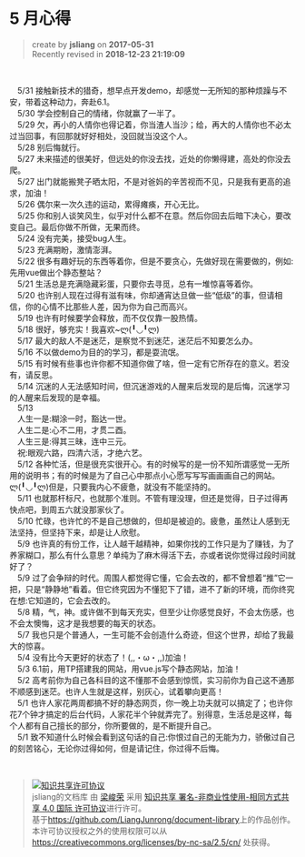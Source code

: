 5 月心得
===

> create by **jsliang** on **2017-05-31**  
> Recently revised in **2018-12-23 21:19:09**

<br>

&emsp;5/31 接触新技术的猎奇，想早点开发demo，却感觉一无所知的那种烦躁与不安，带着这种动力，奔赴6.1。  
&emsp;5/30 学会控制自己的情绪，你就赢了一半了。  
&emsp;5/29 欠，再小的人情你也得记着，你当渣人当沙；给，再大的人情你也不必太过当回事，有回那就好好相处，没回就当没这个人。  
&emsp;5/28 别后悔就行。  
&emsp;5/27 未来描述的很美好，但远处的你没去找，近处的你懒得建，高处的你没去爬。  
&emsp;5/27 出门就能搬凳子晒太阳，不是对爸妈的辛苦视而不见，只是我有更高的追求，加油！  
&emsp;5/26 偶尔来一次久违的运动，累得瘫痪，开心无比。  
&emsp;5/25 你和别人谈笑风生，似乎对什么都不在意。然后你回去后暗下决心，要改变自己。最后你做不所做，无果而终。  
&emsp;5/24 没有完美，接受bug人生。  
&emsp;5/23 充满期盼，激情澎湃。  
&emsp;5/22 很多有趣好玩的东西等着你，但是不要贪心，先做好现在需要做的，例如:先用vue做出个静态整站？  
&emsp;5/21 生活总是充满隐藏彩蛋，只要你去寻觅，总有一堆惊喜等着你。  
&emsp;5/20 也许别人现在过得有滋有味，你却通宵达旦做一些“低级”的事，但请相信，你的心情不比那些人差，因为你为自己而高兴。  
&emsp;5/19 也许有时候要学会释放，而不仅仅靠一股热情。  
&emsp;5/18 很好，够充实！我喜欢~ლ(╹◡╹ლ)  
&emsp;5/17 最大的敌人不是迷茫，是察觉不到迷茫，迷茫后不知要怎么办。  
&emsp;5/16 不以做demo为目的的学习，都是耍流氓。  
&emsp;5/15 有时候有些事也许你都不知道你做了啥，但一定有它所存在的意义。若没有，请反思。  
&emsp;5/14 沉迷的人无法感知时间，但沉迷游戏的人醒来后发现的是后悔，沉迷学习的人醒来后发现的是幸福。  
&emsp;5/13   
&emsp;人生一是:糊涂一时，豁达一世。  
&emsp;人生二是:心不二用，才贯二酉。  
&emsp;人生三是:得其三昧，连中三元。  
&emsp;祝:眼观六路，四清六活，才绝六艺。  
&emsp;5/12 各种忙活，但是很充实很开心。有的时候写的是一份不知所谓感觉一无所用的说明书；有的时候是为了自己心中那点小心愿写写写画画画自己的网站。ლ(╹◡╹ლ)但是，只要我内心不疲惫，就没有不能坚持的。  
&emsp;5/11 也就那杆标尺，也就那个准则。不管有理没理，但还是觉得，日子过得再快点吧，到周五六就没那家伙了。  
&emsp;5/10 忙碌，也许忙的不是自己想做的，但却是被迫的。疲惫，虽然让人感到无法坚持，但坚持下来，却是让人欣慰。  
&emsp;5/9 也许真的有份工作，让人越干越精神，如果你找的工作只是为了赚钱，为了养家糊口，那么有什么意思？单纯为了麻木得活下去，亦或者说你觉得过段时间就好了？  
&emsp;5/9 过了会争辩的时代。周围人都觉得它懂，它会去改的，都不曾想着“推”它一把，只是“静静地”看着。但它终究因为不懂犯下了错，进不了新的环境，而你终究在想:它知道的，它会去改的。  
&emsp;5/8 精，气，神。或许做不到每天充实，但至少让你感觉良好，不会太伤感，也不会太懊悔，这才是我想要的每天的状态。  
&emsp;5/7 我也只是个普通人，一生可能不会创造什么奇迹，但这个世界，却给了我最大的惊喜。  
&emsp;5/4 没有比今天更好的状态了！(,,・ω・,,)加油！  
&emsp;5/3 6.1前，用TP搭建我的网站，用vue.js写个静态网站，加油！  
&emsp;5/2 高考前你为自己各科目的这不懂那不会感到惊慌，实习前你为自己这不通那不顺感到迷茫。也许人生就是这样，别灰心，试着攀向更高！  
&emsp;5/1 也许人家花两周都搞不好的静态网页，你一晚上功夫就可以搞定了；也许你花7个钟才搞定的后台代码，人家花半个钟就弄完了。别得意，生活总是这样，每个人都有自己擅长的部分，你所要做的，是不断提升自己。  
&emsp;5/1 致不知道什么时候会看到这句话的自己:你恨过自己的无能为力，骄傲过自己的刻苦铭心，无论你过得如何，但是请记住，你过得不后悔。  

<br>

> <a rel="license" href="http://creativecommons.org/licenses/by-nc-sa/4.0/"><img alt="知识共享许可协议" style="border-width:0" src="https://i.creativecommons.org/l/by-nc-sa/4.0/88x31.png" /></a><br /><span xmlns:dct="http://purl.org/dc/terms/" property="dct:title">jsliang的文档库</span> 由 <a xmlns:cc="http://creativecommons.org/ns#" href="https://github.com/LiangJunrong/document-library" property="cc:attributionName" rel="cc:attributionURL">梁峻荣</a> 采用 <a rel="license" href="http://creativecommons.org/licenses/by-nc-sa/4.0/">知识共享 署名-非商业性使用-相同方式共享 4.0 国际 许可协议</a>进行许可。<br />基于<a xmlns:dct="http://purl.org/dc/terms/" href="https://github.com/LiangJunrong/document-library" rel="dct:source">https://github.com/LiangJunrong/document-library</a>上的作品创作。<br />本许可协议授权之外的使用权限可以从 <a xmlns:cc="http://creativecommons.org/ns#" href="https://creativecommons.org/licenses/by-nc-sa/2.5/cn/" rel="cc:morePermissions">https://creativecommons.org/licenses/by-nc-sa/2.5/cn/</a> 处获得。